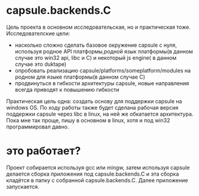 capsule.backends.C
==========

Цель проекта в основном исследовательская, но и практическая тоже. 
Исследователские цели:
+ насколько сложно сделать базовое окружение capsule с нуля, используя родное API платформы,родной язык платформы(в данном случае это win32 api, libc и С) и некоторый js engine( в данном случае это duktape)
+ опробовать реализацию capsule/platforms/someplatform/modules на родном для языке платформы(в данном случае C)
+ продвинуться в гибкости архитектуры capsule, новые направления всегда приводят к повышению гибкости

Практическая цель одна: создать основу для поддержки capsule на windows OS. По ходу работы также будет сделана рабочая версия поддержки capsule через libc в linux, на ней же обкатается архитектура. Пока мне так проще, пишу в основном в linux, хотя и под win32 программировал давно.

это работает?
=================

Проект собирается используя gcc или mingw, затем используя capsule делается сборка приложения под capsule.backends.C и эта сборка кладётся в папку с собранной capsule.backends.C. Далее приложение запускается.
